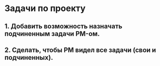 # Задачи по проекту

## 1. Добавить возможность назначать подчиненным задачи PM-ом.

## 2. Сделать, чтобы PM видел все задачи (свои и подчиненных).
